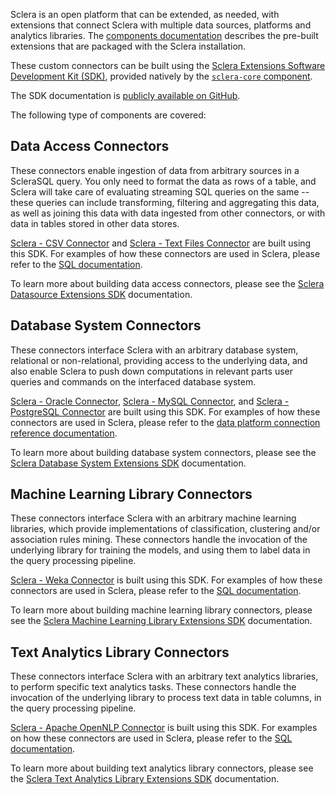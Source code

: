Sclera is an open platform that can be extended, as needed, with extensions that connect Sclera with multiple data sources, platforms and analytics libraries. The [components documentation](../setup/components.md#extensions) describes the pre-built extensions that are packaged with the Sclera installation.

These custom connectors can be built using the [Sclera Extensions Software Development Kit (SDK)](/api/sclera-core/com/scleradb/), provided natively by the [`sclera-core` component](../setup/components.md#sclera-core).

The SDK documentation is [publicly available on GitHub](/api/sclera-core/com/scleradb/).

The following type of components are covered:

## Data Access Connectors

These connectors enable ingestion of data from arbitrary sources in a ScleraSQL query. You only need to format the data as rows of a table, and Sclera will take care of evaluating streaming SQL queries on the same -- these queries can include transforming, filtering and aggregating this data, as well as joining this data with data ingested from other connectors, or with data in tables stored in other data stores.

[Sclera - CSV Connector](../setup/components.md#sclera-csv) and [Sclera - Text Files Connector](../setup/components.md#sclera-textfiles) are built using this SDK. For examples of how these connectors are used in Sclera, please refer to the [SQL documentation](../sclerasql/sqlextdataaccess.md).

To learn more about building data access connectors, please see the [Sclera Datasource Extensions SDK](../sdk/sdkextdataaccess.md) documentation.

## Database System Connectors

These connectors interface Sclera with an arbitrary database system, relational or non-relational, providing access to the underlying data, and also enable Sclera to push down computations in relevant parts user queries and commands on the interfaced database system.

[Sclera - Oracle Connector](../setup/components.md#sclera-oracle), [Sclera - MySQL Connector](../setup/components.md#sclera-mysql), and [Sclera - PostgreSQL Connector](../setup/components.md#sclera-postgresql) are built using this SDK.  For examples of how these connectors are used in Sclera, please refer to the [data platform connection reference documentation](../setup/dbms.md).

To learn more about building database system connectors, please see the [Sclera Database System Extensions SDK](../sdk/sdkextdbms.md) documentation.

## Machine Learning Library Connectors

These connectors interface Sclera with an arbitrary machine learning libraries, which provide implementations of classification, clustering and/or association rules mining. These connectors handle the invocation of the underlying library for training the models, and using them to label data in the query processing pipeline.

[Sclera - Weka Connector](../setup/components.md#sclera-weka) is built using this SDK. For examples of how these connectors are used in Sclera, please refer to the [SQL documentation](../sclerasql/sqlextml.md).

To learn more about building machine learning library connectors, please see the [Sclera Machine Learning Library Extensions SDK](../sdk/sdkextml.md) documentation.

## Text Analytics Library Connectors

These connectors interface Sclera with an arbitrary text analytics libraries, to perform specific text analytics tasks. These connectors handle the invocation of the underlying library to process text data in table columns, in the query processing pipeline.

[Sclera - Apache OpenNLP Connector](../setup/components.md#sclera-opennlp) is built using this SDK. For examples on how these connectors are used in Sclera, please refer to the [SQL documentation](../sclerasql/sqlexttext.md).

To learn more about building text analytics library connectors, please see the [Sclera Text Analytics Library Extensions SDK](../sdk/sdkexttext.md) documentation.
